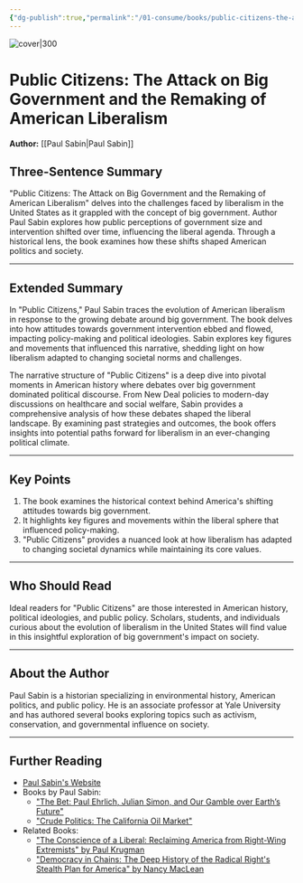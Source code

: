 ```yaml
---
{"dg-publish":true,"permalink":"/01-consume/books/public-citizens-the-attack-on-big-government-and-the-remaking-of-american-liberalism/","title":"Public Citizens: The Attack on Big Government and the Remaking of American Liberalism","tags":["liberalism","big-government","abundance"]}
---
```



![cover|300](https://m.media-amazon.com/images/I/61jCwuyOwRL.jpg)


# Public Citizens: The Attack on Big Government and the Remaking of American Liberalism
**Author:** [[Paul Sabin\|Paul Sabin]]

## Three-Sentence Summary
"Public Citizens: The Attack on Big Government and the Remaking of American Liberalism" delves into the challenges faced by liberalism in the United States as it grappled with the concept of big government. Author Paul Sabin explores how public perceptions of government size and intervention shifted over time, influencing the liberal agenda. Through a historical lens, the book examines how these shifts shaped American politics and society.

---

## Extended Summary
In "Public Citizens," Paul Sabin traces the evolution of American liberalism in response to the growing debate around big government. The book delves into how attitudes towards government intervention ebbed and flowed, impacting policy-making and political ideologies. Sabin explores key figures and movements that influenced this narrative, shedding light on how liberalism adapted to changing societal norms and challenges.

The narrative structure of "Public Citizens" is a deep dive into pivotal moments in American history where debates over big government dominated political discourse. From New Deal policies to modern-day discussions on healthcare and social welfare, Sabin provides a comprehensive analysis of how these debates shaped the liberal landscape. By examining past strategies and outcomes, the book offers insights into potential paths forward for liberalism in an ever-changing political climate.

---

## Key Points
1. The book examines the historical context behind America's shifting attitudes towards big government.
2. It highlights key figures and movements within the liberal sphere that influenced policy-making.
3. "Public Citizens" provides a nuanced look at how liberalism has adapted to changing societal dynamics while maintaining its core values.

---

## Who Should Read
Ideal readers for "Public Citizens" are those interested in American history, political ideologies, and public policy. Scholars, students, and individuals curious about the evolution of liberalism in the United States will find value in this insightful exploration of big government's impact on society.

---

## About the Author
Paul Sabin is a historian specializing in environmental history, American politics, and public policy. He is an associate professor at Yale University and has authored several books exploring topics such as activism, conservation, and governmental influence on society.

---

## Further Reading
- [Paul Sabin's Website](https://history.yale.edu/people/paul-sabin)
- Books by Paul Sabin:
  - ["The Bet: Paul Ehrlich, Julian Simon, and Our Gamble over Earth’s Future"](https://www.amazon.com/Bet-Paul-Ehrlich-Julian-Gamble/dp/0300206427)
  - ["Crude Politics: The California Oil Market"](https://www.amazon.com/Crude-Politics-California-Environmental-History-ebook/dp/B00DW8VYJU)
- Related Books:
  - ["The Conscience of a Liberal: Reclaiming America from Right-Wing Extremists" by Paul Krugman](https://www.amazon.com/Conscience-Liberal-Reclaiming-America-Extremists/dp/0393333131)
  - ["Democracy in Chains: The Deep History of the Radical Right's Stealth Plan for America" by Nancy MacLean](https://www.amazon.com/Democracy-Chains-History-Radical-Stealth/dp/1101980966)